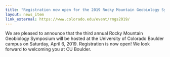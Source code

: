 ```yaml
---
title: "Registration now open for the 2019 Rocky Mountain Geobiology Symposium"
layout: news_item
link_external: https://www.colorado.edu/event/rmgs2019/
---
```


We are pleased to announce that the third annual Rocky Mountain Geobiology Symposium will be hosted at the University of Colorado Boulder campus on Saturday, April 6, 2019. Registration is now open! We look forward to welcoming you at CU Boulder.

